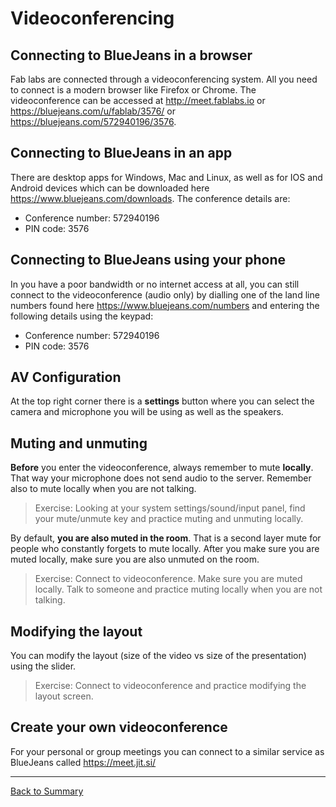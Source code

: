# Videoconferencing

## Connecting to BlueJeans in a browser
Fab labs are connected through a videoconferencing system. All you need to connect is a modern browser like Firefox or Chrome. The videoconference can be accessed at http://meet.fablabs.io or https://bluejeans.com/u/fablab/3576/ or https://bluejeans.com/572940196/3576.

## Connecting to BlueJeans in an app
There are desktop apps for Windows, Mac and Linux, as well as for IOS and Android devices which can be downloaded here https://www.bluejeans.com/downloads. The conference details are:
* Conference number: 572940196
* PIN code: 3576

## Connecting to BlueJeans using your phone
In you have a poor bandwidth or no internet access at all, you can still connect to the videoconference (audio only) by dialling one of the land line numbers found here https://www.bluejeans.com/numbers and entering the following details using the keypad:
* Conference number: 572940196
* PIN code: 3576

## AV Configuration
At the top right corner there is a **settings** button where you can select the camera and microphone you will be using as well as the speakers.

## Muting and unmuting
**Before** you enter the videoconference, always remember to mute **locally**. That way your microphone does not send audio to the server. Remember also to mute locally when you are not talking.

> Exercise: Looking at your system settings/sound/input panel, find your mute/unmute key and practice muting and unmuting locally.

By default, **you are also muted in the room**.  That is a second layer mute for people who constantly forgets to mute locally. After you make sure you are muted locally, make sure you are also unmuted on the room.

> Exercise: Connect to videoconference. Make sure you are muted locally. Talk to someone and practice muting locally when you are not talking.

## Modifying the layout
You can modify the layout (size of the video vs size of the presentation) using the slider.

> Exercise: Connect to videoconference and practice modifying the layout screen.

## Create your own videoconference
For your personal or group meetings you can connect to a similar service as BlueJeans called https://meet.jit.si/

---
[Back to Summary](../summary.md)
